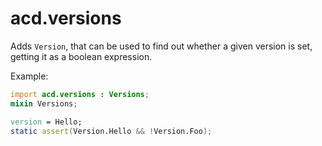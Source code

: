 # acd.versions

Adds `Version`, that can be used to find out whether a given version is set, getting it as a boolean expression.

Example:

```d
import acd.versions : Versions;
mixin Versions;

version = Hello;
static assert(Version.Hello && !Version.Foo);
```